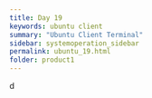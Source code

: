 ```yaml
---
title: Day 19
keywords: ubuntu client
summary: "Ubuntu Client Terminal"
sidebar: systemoperation_sidebar
permalink: ubuntu_19.html
folder: product1
---
```


d
